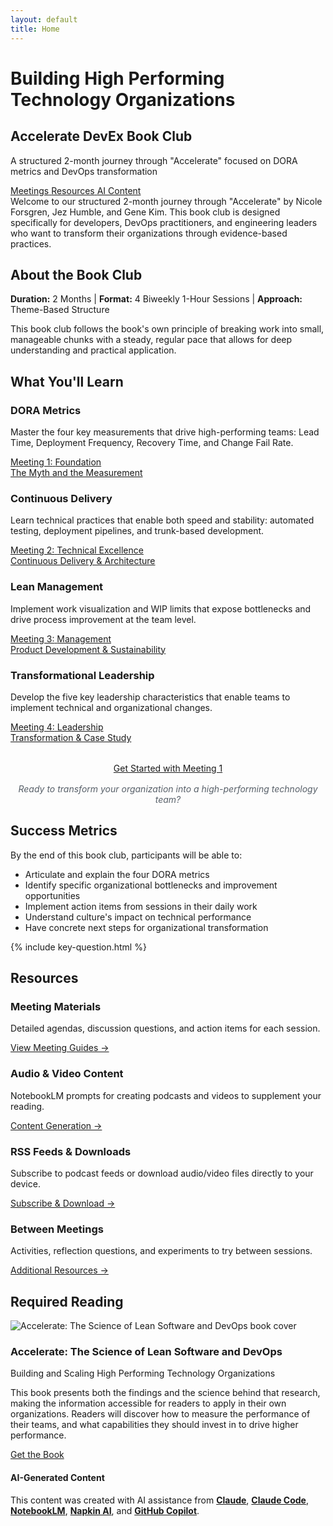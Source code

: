```yaml
---
layout: default
title: Home
---
```


<div class="hero-banner">
<div class="hero-content">
<h1 class="hero-headline" id="building-high-performing-tech-organizations">Building High Performing<br>Technology Organizations</h1>
<div class="site-title">
<h2 id="accelerate-devex-book-club">Accelerate DevEx Book Club</h2>
</div>
<p class="hero-subtitle">A structured 2-month journey through "Accelerate" focused on DORA metrics and DevOps transformation</p>
</div>
<div class="hero-metrics">
<a href="{{ '/meetings' | relative_url }}" class="metric-icon">
<i class="fas fa-calendar-alt"></i>
<span>Meetings</span>
</a>
<a href="{{ '/resources' | relative_url }}" class="metric-icon">
<i class="fas fa-book-open"></i>
<span>Resources</span>
</a>
<a href="{{ '/prompts' | relative_url }}" class="metric-icon">
<i class="fas fa-microphone-alt"></i>
<span>AI Content</span>
</a>
</div>
</div>

<div class="welcome-start">
Welcome to our structured 2-month journey through "Accelerate" by Nicole Forsgren, Jez Humble, and Gene Kim. This book club is designed specifically for developers, DevOps practitioners, and engineering leaders who want to transform their organizations through evidence-based practices.
</div>

<div class="quick-start">
<h2><i class="fas fa-book"></i> About the Book Club</h2>
<p><strong>Duration:</strong> 2 Months | <strong>Format:</strong> 4 Biweekly 1-Hour Sessions | <strong>Approach:</strong> Theme-Based Structure</p>
<p>This book club follows the book's own principle of breaking work into small, manageable chunks with a steady, regular pace that allows for deep understanding and practical application.</p>
</div>

## <i class="fas fa-bullseye"></i> What You'll Learn

<div class="learning-highlights" markdown="0">
<div class="highlight-grid">
<div class="highlight-card meeting-1">
<div class="highlight-icon">
<i class="fas fa-chart-line"></i>
</div>
<h3>DORA Metrics</h3>
<p>Master the four key measurements that drive high-performing teams: Lead Time, Deployment Frequency, Recovery Time, and Change Fail Rate.</p>
<a href="{{ '/meetings/meeting-1/' | relative_url }}" class="meeting-link">
<div class="meeting-badge">
<span>Meeting 1:</span>
<span>Foundation</span>
</div>
<div class="meeting-subtitle">The Myth and the Measurement</div>
</a>
</div>

<div class="highlight-card meeting-2">
<div class="highlight-icon">
<i class="fas fa-rocket"></i>
</div>
<h3>Continuous Delivery</h3>
<p>Learn technical practices that enable both speed and stability: automated testing, deployment pipelines, and trunk-based development.</p>
<a href="{{ '/meetings/meeting-2/' | relative_url }}" class="meeting-link">
<div class="meeting-badge">
<span>Meeting 2:</span>
<span>Technical Excellence</span>
</div>
<div class="meeting-subtitle">Continuous Delivery & Architecture</div>
</a>
</div>

<div class="highlight-card meeting-3">
<div class="highlight-icon">
<i class="fas fa-columns"></i>
</div>
<h3>Lean Management</h3>
<p>Implement work visualization and WIP limits that expose bottlenecks and drive process improvement at the team level.</p>
<a href="{{ '/meetings/meeting-3/' | relative_url }}" class="meeting-link">
<div class="meeting-badge">
<span>Meeting 3:</span>
<span>Management</span>
</div>
<div class="meeting-subtitle">Product Development & Sustainability</div>
</a>
</div>

<div class="highlight-card meeting-4">
<div class="highlight-icon">
<i class="fas fa-users"></i>
</div>
<h3>Transformational Leadership</h3>
<p>Develop the five key leadership characteristics that enable teams to implement technical and organizational changes.</p>
<a href="{{ '/meetings/meeting-4/' | relative_url }}" class="meeting-link">
<div class="meeting-badge">
<span>Meeting 4:</span>
<span>Leadership</span>
</div>
<div class="meeting-subtitle">Transformation & Case Study</div>
</a>
</div>
</div>
</div>

<p style="text-align: center; margin-top: 2rem;">
<a href="{{ '/meetings/meeting-1/' | relative_url }}" class="btn btn-meeting-1"><i class="fas fa-rocket"></i> Get Started with Meeting 1</a>
</p>

<p style="text-align: center; font-style: italic; color: #586069; margin-top: 1rem;">
Ready to transform your organization into a high-performing technology team?
</p>

<div class="success-metrics">
<h2>Success Metrics</h2>
<p>By the end of this book club, participants will be able to:</p>
<ul>
<li>Articulate and explain the four DORA metrics</li>
<li>Identify specific organizational bottlenecks and improvement opportunities</li>
<li>Implement action items from sessions in their daily work</li>
<li>Understand culture's impact on technical performance</li>
<li>Have concrete next steps for organizational transformation</li>
</ul>
</div>

{% include key-question.html %}

<h2 class="section-accent"><i class="fas fa-tools"></i> Resources</h2>

<div class="resources-grid">
<div class="resource-card">
<h3><i class="fas fa-book"></i> Meeting Materials</h3>
<p>Detailed agendas, discussion questions, and action items for each session.</p>
<a href="{{ '/meetings' | relative_url }}" class="resource-link">View Meeting Guides →</a>
</div>

<div class="resource-card">
<h3><i class="fas fa-headphones"></i> Audio & Video Content</h3>
<p>NotebookLM prompts for creating podcasts and videos to supplement your reading.</p>
<a href="{{ '/prompts' | relative_url }}" class="resource-link">Content Generation →</a>
</div>

<div class="resource-card">
<h3><i class="fas fa-rss"></i> RSS Feeds & Downloads</h3>
<p>Subscribe to podcast feeds or download audio/video files directly to your device.</p>
<a href="{{ '/feeds' | relative_url }}" class="resource-link">Subscribe & Download →</a>
</div>

<div class="resource-card">
<h3><i class="fas fa-clipboard-list"></i> Between Meetings</h3>
<p>Activities, reflection questions, and experiments to try between sessions.</p>
<a href="{{ '/resources' | relative_url }}" class="resource-link">Additional Resources →</a>
</div>
</div>

<!-- Required Reading - Full Width Section -->
<section class="required-reading-section">
<div class="required-reading-content">
<h2 class="section-accent"><i class="fas fa-book-open"></i> Required Reading</h2>
<div class="book-showcase">
<div class="book-visual">
<img src="https://m.media-amazon.com/images/I/71SDA-SGeML._SL1500_.jpg" alt="Accelerate: The Science of Lean Software and DevOps book cover" class="book-image">
</div>
<div class="book-info">
<h3>Accelerate: The Science of Lean Software and DevOps</h3>
<p>Building and Scaling High Performing Technology Organizations</p>
<p class="book-description">This book presents both the findings and the science behind that research, making the information accessible for readers to apply in their own organizations. Readers will discover how to measure the performance of their teams, and what capabilities they should invest in to drive higher performance.</p>
<a href="https://www.amazon.com/Accelerate-Software-Performing-Technology-Organizations/dp/1942788339" class="btn btn-primary btn-large">Get the Book</a>
</div>
</div>
</div>
</section>

<footer class="ai-attribution" markdown="0">
  <div class="ai-attribution__icon">
    <i class="fas fa-robot" aria-hidden="true"></i>
  </div>
  <div class="ai-attribution__content">
    <h4 class="ai-attribution__title">AI-Generated Content</h4>
    <p class="ai-attribution__text">This content was created with AI assistance from <strong><a href="https://claude.ai/" target="_blank" rel="noopener noreferrer">Claude</a></strong>, <strong><a href="https://www.anthropic.com/claude-code" target="_blank" rel="noopener noreferrer">Claude Code</a></strong>, <strong><a href="https://notebooklm.google.com/" target="_blank" rel="noopener noreferrer">NotebookLM</a></strong>, <strong><a href="https://www.napkin.ai/" target="_blank" rel="noopener noreferrer">Napkin AI</a></strong>, and <strong><a href="https://github.com/features/copilot" target="_blank" rel="noopener noreferrer">GitHub Copilot</a></strong>.</p>
  </div>
</footer>
